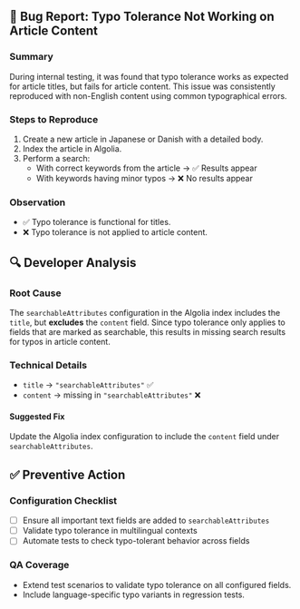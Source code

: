 ## 📝 Bug Report: Typo Tolerance Not Working on Article Content

### Summary
During internal testing, it was found that typo tolerance works as expected for article titles, but fails for article content. This issue was consistently reproduced with non-English content using common typographical errors.

### Steps to Reproduce
1. Create a new article in Japanese or Danish with a detailed body.
2. Index the article in Algolia.
3. Perform a search:
   - With correct keywords from the article → ✅ Results appear
   - With keywords having minor typos → ❌ No results appear

### Observation
- ✅ Typo tolerance is functional for titles.
- ❌ Typo tolerance is not applied to article content.

## 🔍 Developer Analysis

### Root Cause
The `searchableAttributes` configuration in the Algolia index includes the `title`, but **excludes** the `content` field. Since typo tolerance only applies to fields that are marked as searchable, this results in missing search results for typos in article content.

### Technical Details
- `title` → `"searchableAttributes"` ✅
- `content` → missing in `"searchableAttributes"` ❌

#### Suggested Fix
Update the Algolia index configuration to include the `content` field under `searchableAttributes`.

## ✅ Preventive Action

### Configuration Checklist
- [ ] Ensure all important text fields are added to `searchableAttributes`
- [ ] Validate typo tolerance in multilingual contexts
- [ ] Automate tests to check typo-tolerant behavior across fields

### QA Coverage
- Extend test scenarios to validate typo tolerance on all configured fields.
- Include language-specific typo variants in regression tests.

